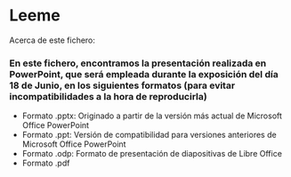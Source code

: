 <div class="header">
  <h1>Leeme</h1>
  <p>Acerca de este fichero:</p>
</div>

<div class="content">
  <h3>En este fichero, encontramos la presentación realizada en PowerPoint, que será empleada durante la exposición del día 18 de Junio, en los siguientes formatos (para evitar incompatibilidades a la hora de reproducirla) </h3>
  <ul>
    <li>
      Formato .pptx: Originado a partir de la versión más actual de Microsoft Office PowerPoint
     </li>    
     <li>
        Formato .ppt: Versión de compatibilidad para versiones anteriores de Microsoft Office PowerPoint
     </li>
    <li>
      Formato .odp: Formato de presentación de diapositivas de Libre Office
      </li>
    <li>
      Formato .pdf
      </li>
    <ul>  
</div>
